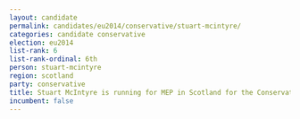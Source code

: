 ```yaml
---
layout: candidate
permalink: candidates/eu2014/conservative/stuart-mcintyre/
categories: candidate conservative
election: eu2014
list-rank: 6
list-rank-ordinal: 6th
person: stuart-mcintyre
region: scotland
party: conservative
title: Stuart McIntyre is running for MEP in Scotland for the Conservative Party
incumbent: false
---
```

